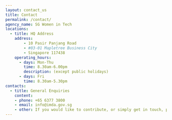 ```yaml
---
layout: contact_us
title: Contact
permalink: /contact/
agency_name: SG Women in Tech
locations:
  - title: HQ Address
    address:
        - 10 Pasir Panjang Road 
        - #03-01 Mapletree Business City
        - Singapore 117438
    operating_hours:
      - days: Mon-Thu
        time: 8.30am-6.00pm
        description: (except public holidays)
      - days: Fri
        time: 8.30am-5.30pm
contacts:
  - title: General Enquiries
    content:
    - phone: +65 6377 3800
    - email: info@imda.gov.sg
    - other: If you would like to contribute, or simply get in touch, please fill up the form [here](https://form.gov.sg/#!/5e8d4976cc1a910011a02c01) and we will get back to you.
---
```

